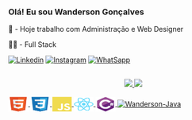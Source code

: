 ### Olá! Eu sou Wanderson Gonçalves

🏢 - Hoje trabalho com Administração e Web Designer

👨‍🎓 - Full Stack

[![Linkedin](https://img.shields.io/badge/LinkedIn-0077B5?style=for-the-badge&logo=linkedin&logoColor=white)](www.linkedin.com/in/wandersongoncalvesmoreira)
[![Instagram](https://img.shields.io/badge/Instagram-E4405F?style=for-the-badge&logo=instagram&logoColor=white)](www.linkedin.com/in/wandersongoncalvesmoreira)
[![WhatSapp](https://img.shields.io/badge/WhatsApp-25D366?style=for-the-badge&logo=whatsapp&logoColor=white)](https://api.whatsapp.com/send?phone=5531988103173&text=Ol%C3%A1!%20Deixe%20sua%20mensagem%2C%20assim%20que%20poss%C3%ADvel%20te%20retorno.)


##

<div align="center">
  <a href="https://github.com/Wanderson-Goncalves">
  <img height="180em" src="https://github-readme-stats.vercel.app/api?username=Wanderson-Goncalves&show_icons=true&theme=midnight-purple&include_all_commits=true&count_private=true"/>
  <img height="180em" src="https://github-readme-stats.vercel.app/api/top-langs/?username=Wanderson-Goncalves&layout=compact&langs_count=7&theme=midnight-purple"/>
</div>

<div style="display: inline_block"><br>
 <img align="center" alt="Wanderson-HTML" height="30" width="40" src="https://raw.githubusercontent.com/devicons/devicon/master/icons/html5/html5-original.svg">
 <img align="center" alt="Wanderson-CSS" height="30" width="40" src="https://raw.githubusercontent.com/devicons/devicon/master/icons/css3/css3-original.svg">
  <img align="center" alt="Wanderson-Js" height="30" width="40" src="https://raw.githubusercontent.com/devicons/devicon/master/icons/javascript/javascript-plain.svg">  
  <img align="center" alt="Wanderson-React" height="30" width="40" src="https://raw.githubusercontent.com/devicons/devicon/master/icons/react/react-original.svg">
  <img align="center" alt="Wanderson-Csharp" height="30" width="40" src="https://raw.githubusercontent.com/devicons/devicon/master/icons/csharp/csharp-original.svg">
  <img align="center" alt="Wanderson-Java" height="30" width="40"  src="https://cdn.jsdelivr.net/gh/devicons/devicon/icons/java/java-plain.svg" />
</div>
